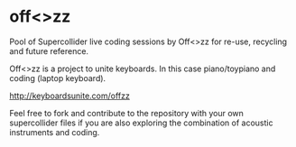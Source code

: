 # off<>zz
Pool of Supercollider live coding sessions by Off<>zz for re-use, recycling and future reference.

Off<>zz is a project to unite keyboards. In this case piano/toypiano and coding (laptop keyboard).

http://keyboardsunite.com/offzz

Feel free to fork and contribute to the repository with your own supercollider files if you are also exploring the combination of acoustic instruments and coding.
